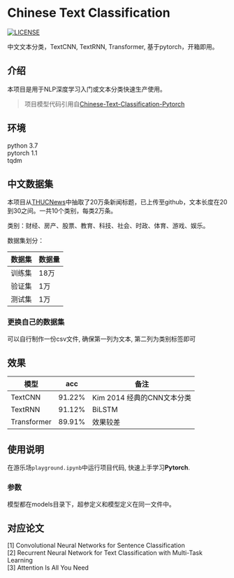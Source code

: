 # Chinese Text Classification

[![LICENSE](https://img.shields.io/badge/license-Anti%20996-blue.svg)](https://github.com/996icu/996.ICU/blob/master/LICENSE)

中文文本分类，TextCNN, TextRNN, Transformer, 基于pytorch，开箱即用。

## 介绍

本项目是用于NLP深度学习入门或文本分类快速生产使用。

> 项目模型代码引用自[Chinese-Text-Classification-Pytorch](https://github.com/649453932/Chinese-Text-Classification-Pytorch)

## 环境
python 3.7  
pytorch 1.1  
tqdm

## 中文数据集
本项目从[THUCNews](http://thuctc.thunlp.org/)中抽取了20万条新闻标题，已上传至github，文本长度在20到30之间。一共10个类别，每类2万条。

类别：财经、房产、股票、教育、科技、社会、时政、体育、游戏、娱乐。

数据集划分：

数据集|数据量
--|--
训练集|18万
验证集|1万
测试集|1万


### 更换自己的数据集

可以自行制作一份csv文件, 确保第一列为文本, 第二列为类别标签即可


## 效果

模型|acc|备注
--|--|--
TextCNN|91.22%|Kim 2014 经典的CNN文本分类
TextRNN|91.12%|BiLSTM 
Transformer|89.91%|效果较差

## 使用说明

在游乐场`playground.ipynb`中运行项目代码, 快速上手学习**Pytorch**.

### 参数
模型都在models目录下，超参定义和模型定义在同一文件中。  


## 对应论文
[1] Convolutional Neural Networks for Sentence Classification  
[2] Recurrent Neural Network for Text Classification with Multi-Task Learning  
[3] Attention Is All You Need  
